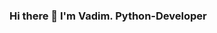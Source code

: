 ### Hi there 👋 I'm Vadim. Python-Developer

<!--
**Parker-ink/Parker-ink** is a ✨ _special_ ✨ repository because its `README.md` (this file) appears on your GitHub profile.

###Languages and Tools: Python/Django/Django REST Framework/PostgreSQL/Docker/HTML/Unittest/Yandex.Cloud/Nginx
